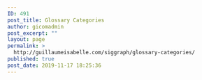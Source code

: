```yaml
---
ID: 491
post_title: Glossary Categories
author: gicomadmin
post_excerpt: ""
layout: page
permalink: >
  http://guillaumeisabelle.com/siggraph/glossary-categories/
published: true
post_date: 2019-11-17 18:25:36
---
```

<!-- wp:block {"ref":492} /-->
